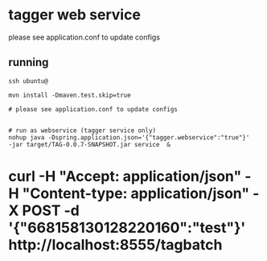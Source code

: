# tagger web service

please see application.conf to update configs
	
	
## running 

	ssh ubuntu@

	mvn install -Dmaven.test.skip=true
	
	# please see application.conf to update configs
	
	
	# run as webservice (tagger service only)
	nohup java -Dspring.application.json='{"tagger.webservice":"true"}'   -jar target/TAG-0.0.7-SNAPSHOT.jar service  & 

# curl -H "Accept: application/json" -H "Content-type: application/json" -X POST -d '{"668158130128220160":"test"}' http://localhost:8555/tagbatch
	
